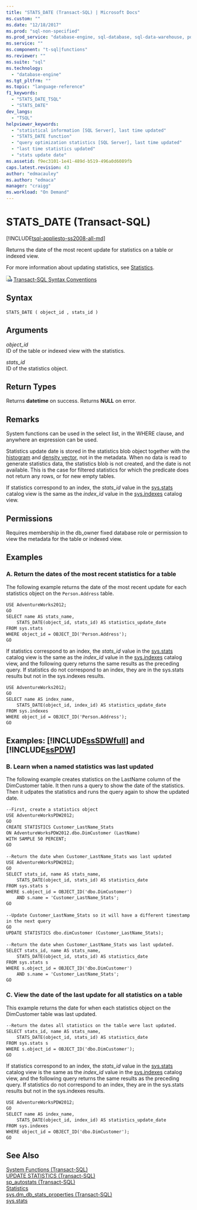 ```yaml
---
title: "STATS_DATE (Transact-SQL) | Microsoft Docs"
ms.custom: ""
ms.date: "12/18/2017"
ms.prod: "sql-non-specified"
ms.prod_service: "database-engine, sql-database, sql-data-warehouse, pdw"
ms.service: ""
ms.component: "t-sql|functions"
ms.reviewer: ""
ms.suite: "sql"
ms.technology: 
  - "database-engine"
ms.tgt_pltfrm: ""
ms.topic: "language-reference"
f1_keywords: 
  - "STATS_DATE_TSQL"
  - "STATS_DATE"
dev_langs: 
  - "TSQL"
helpviewer_keywords: 
  - "statistical information [SQL Server], last time updated"
  - "STATS_DATE function"
  - "query optimization statistics [SQL Server], last time updated"
  - "last time statistics updated"
  - "stats update date"
ms.assetid: f9ec3101-1e41-489d-b519-496a0d6089fb
caps.latest.revision: 43
author: "edmacauley"
ms.author: "edmaca"
manager: "craigg"
ms.workload: "On Demand"
---
```

# STATS_DATE (Transact-SQL)
[!INCLUDE[tsql-appliesto-ss2008-all-md](../../includes/tsql-appliesto-ss2008-all-md.md)]

  Returns the date of the most recent update for statistics on a table or indexed view.  
  
 For more information about updating statistics, see [Statistics](../../relational-databases/statistics/statistics.md).  
  
 ![Topic link icon](../../database-engine/configure-windows/media/topic-link.gif "Topic link icon") [Transact-SQL Syntax Conventions](../../t-sql/language-elements/transact-sql-syntax-conventions-transact-sql.md)  
  
## Syntax  
  
```  
STATS_DATE ( object_id , stats_id )  
```  
  
## Arguments  
 *object_id*  
 ID of the table or indexed view with the statistics.  
  
 *stats_id*  
 ID of the statistics object.  
  
## Return Types  
 Returns **datetime** on success. Returns **NULL** on error.  
  
## Remarks  
 System functions can be used in the select list, in the WHERE clause, and anywhere an expression can be used.  
 
 Statistics update date is stored in the statistics blob object together with the [histogram](../../relational-databases/statistics/statistics.md#histogram) and [density vector](../../relational-databases/statistics/statistics.md#density), not in the metadata. When no data is read to generate statistics data, the statistics blob is not created, and the date is not available. This is the case for filtered statistics for which the predicate does not return any rows, or for new empty tables.
 
 If statistics correspond to an index, the *stats_id* value in the [sys.stats](../../relational-databases/system-catalog-views/sys-stats-transact-sql.md) catalog view is the same as the *index_id* value in the [sys.indexes](../../relational-databases/system-catalog-views/sys-indexes-transact-sql.md) catalog view.
  
## Permissions  
 Requires membership in the db_owner fixed database role or permission to view the metadata for the table or indexed view.  
  
## Examples  
  
### A. Return the dates of the most recent statistics for a table  
 The following example returns the date of the most recent update for each statistics object on the `Person.Address` table.  
  
```t-sql  
USE AdventureWorks2012;  
GO  
SELECT name AS stats_name,   
    STATS_DATE(object_id, stats_id) AS statistics_update_date  
FROM sys.stats   
WHERE object_id = OBJECT_ID('Person.Address');  
GO  
```  
  
 If statistics correspond to an index, the *stats_id* value in the [sys.stats](../../relational-databases/system-catalog-views/sys-stats-transact-sql.md) catalog view is the same as the *index_id* value in the [sys.indexes](../../relational-databases/system-catalog-views/sys-indexes-transact-sql.md) catalog view, and the following query returns the same results as the preceding query. If statistics do not correspond to an index, they are in the sys.stats results but not in the sys.indexes results.  
  
```t-sql  
USE AdventureWorks2012;  
GO  
SELECT name AS index_name,   
    STATS_DATE(object_id, index_id) AS statistics_update_date  
FROM sys.indexes   
WHERE object_id = OBJECT_ID('Person.Address');  
GO  
```  
  
## Examples: [!INCLUDE[ssSDWfull](../../includes/sssdwfull-md.md)] and [!INCLUDE[ssPDW](../../includes/sspdw-md.md)]  
  
### B. Learn when a named statistics was last updated  
 The following example creates statistics on the LastName column of the DimCustomer table. It then runs a query to show the date of the statistics. Then it udpates the statistics and runs the query again to show the updated date.  
  
```t-sql
--First, create a statistics object  
USE AdventureWorksPDW2012;  
GO  
CREATE STATISTICS Customer_LastName_Stats  
ON AdventureWorksPDW2012.dbo.DimCustomer (LastName)  
WITH SAMPLE 50 PERCENT;  
GO  
  
--Return the date when Customer_LastName_Stats was last updated  
USE AdventureWorksPDW2012;  
GO  
SELECT stats_id, name AS stats_name,   
    STATS_DATE(object_id, stats_id) AS statistics_date  
FROM sys.stats s  
WHERE s.object_id = OBJECT_ID('dbo.DimCustomer')  
    AND s.name = 'Customer_LastName_Stats';  
GO  
  
--Update Customer_LastName_Stats so it will have a different timestamp in the next query  
GO  
UPDATE STATISTICS dbo.dimCustomer (Customer_LastName_Stats);  
  
--Return the date when Customer_LastName_Stats was last updated.  
SELECT stats_id, name AS stats_name,   
    STATS_DATE(object_id, stats_id) AS statistics_date  
FROM sys.stats s  
WHERE s.object_id = OBJECT_ID('dbo.DimCustomer')  
    AND s.name = 'Customer_LastName_Stats';  
GO    
```  
  
### C. View the date of the last update for all statistics on a table  
 This example returns the date for when each statistics object on the DimCustomer table was last updated.  
  
```t-sql  
--Return the dates all statistics on the table were last updated.  
SELECT stats_id, name AS stats_name,   
    STATS_DATE(object_id, stats_id) AS statistics_date  
FROM sys.stats s  
WHERE s.object_id = OBJECT_ID('dbo.DimCustomer');  
GO  
```  
  
 If statistics correspond to an index, the *stats_id* value in the [sys.stats](../../relational-databases/system-catalog-views/sys-stats-transact-sql.md) catalog view is the same as the *index_id* value in the [sys.indexes](../../relational-databases/system-catalog-views/sys-indexes-transact-sql.md) catalog view, and the following query returns the same results as the preceding query. If statistics do not correspond to an index, they are in the sys.stats results but not in the sys.indexes results.  
  
```t-sql  
USE AdventureWorksPDW2012;  
GO  
SELECT name AS index_name,   
    STATS_DATE(object_id, index_id) AS statistics_update_date  
FROM sys.indexes   
WHERE object_id = OBJECT_ID('dbo.DimCustomer');  
GO  
```  
  
## See Also  
 [System Functions &#40;Transact-SQL&#41;](../../relational-databases/system-functions/system-functions-for-transact-sql.md)   
 [UPDATE STATISTICS &#40;Transact-SQL&#41;](../../t-sql/statements/update-statistics-transact-sql.md)   
 [sp_autostats &#40;Transact-SQL&#41;](../../relational-databases/system-stored-procedures/sp-autostats-transact-sql.md)   
 [Statistics](../../relational-databases/statistics/statistics.md)    
 [sys.dm_db_stats_properties &#40;Transact-SQL&#41;](../../relational-databases/system-dynamic-management-views/sys-dm-db-stats-properties-transact-sql.md)   
 [sys.stats](../../relational-databases/system-catalog-views/sys-stats-transact-sql.md)   
  
  

